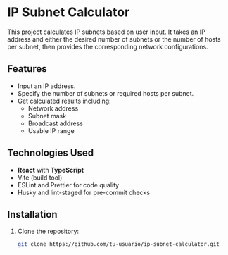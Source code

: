 # IP Subnet Calculator

This project calculates IP subnets based on user input. It takes an IP address and either the desired number of subnets or the number of hosts per subnet, then provides the corresponding network configurations.

## Features
- Input an IP address.
- Specify the number of subnets or required hosts per subnet.
- Get calculated results including:
  - Network address
  - Subnet mask
  - Broadcast address
  - Usable IP range

## Technologies Used
- **React** with **TypeScript**
- Vite (build tool)
- ESLint and Prettier for code quality
- Husky and lint-staged for pre-commit checks

## Installation

1. Clone the repository:
   ```bash
   git clone https://github.com/tu-usuario/ip-subnet-calculator.git
